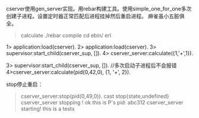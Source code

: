 cserver使用gen_server实现。用rebar构建工具。使用simple_one_for_one多次创建子进程。设置定时器正常匹配后进程挂掉然后重启进程。
麻雀虽小五脏俱全。

>calculate ./rebar compile 
>cd ebin/ 
>erl 

1> application:load(cserver).
2> application:load(cserver).
3> supervisor:start_child(cserver_sup, []).
4> cserver_server:calculate({1,'+',1}).

3> supervisor:start_child(cserver_sup, []). //多次启动子进程后不会报错
4>cserver_server:calculate(pid(0,42,0), {1, '+', 2}).

stop停止重启：
> cserver_server:stop(pid(0,49,0)).
cast stop{state,undefined}
cserver_server stopping !
ok
this is P's pid: abc312
> cserver_server starting!
this is a testx

